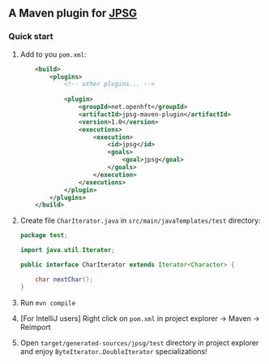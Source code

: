 ## A Maven plugin for [JPSG](https://github.com/OpenHFT/Koloboke/tree/master/jpsg)

### Quick start

1. Add to you `pom.xml`:
    ```xml
        <build>
            <plugins>
                <!-- other plugins... -->
                
                <plugin>
                    <groupId>net.openhft</groupId>
                    <artifactId>jpsg-maven-plugin</artifactId>
                    <version>1.0</version>
                    <executions>
                        <execution>
                            <id>jpsg</id>
                            <goals>
                                <goal>jpsg</goal>
                            </goals>
                        </execution>
                    </executions>
                </plugin>
            </plugins>
        </build>
    ```
    
2. Create file `CharIterator.java` in `src/main/javaTemplates/test` directory:
    ```java
    package test;
    
    import java.util.Iterator;
    
    public interface CharIterator extends Iterator<Character> {
    
        char nextChar();
    }
    ```
    
3. Run `mvn compile`

4. [For IntelliJ users] Right click on `pom.xml` in project explorer &rarr; Maven &rarr; Reimport

5. Open `target/generated-sources/jpsg/test` directory in project explorer and enjoy
`ByteIterator`..`DoubleIterator` specializations!
